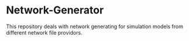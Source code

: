 # Network-Generator

This repository deals with network generating for simulation models from different network file providors.
